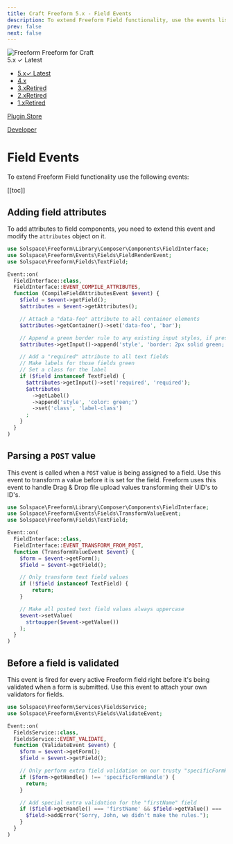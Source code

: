 ```yaml
---
title: Craft Freeform 5.x - Field Events
description: To extend Freeform Field functionality, use the events listed here.
prev: false
next: false
---
```


<meta property="og:image" content="https://docs.solspace.com/extras/social/craft/freeform/freeform.png" />

<div id="pr-heading">
    <img src="https://docs.solspace.com/extras/icons/products/freeform-icon.png" alt="Freeform" class="pr-image">
    <span class="pr-name">Freeform</span>
    <span class="pr-category">for Craft</span>
    <div class="pr-v-wrapper">
        <div class="pr-v">
            <span class="pr-v-v">5.x</span>
            <span class="pr-v-type pr-latest">✓ Latest</span>
            <span class="pr-v-arrow arrow down"></span>
        </div>
        <ul class="pr-v-list">
            <li><a href="/craft/freeform/v5/">5.x<span class="pr-v-type pr-latest">✓ Latest</span></a></li>
            <li><a href="/craft/freeform/v4/">4.x</a></li>
            <li><a href="/craft/freeform/v3/">3.x<span class="pr-v-type pr-retired">Retired</span></a></li>
            <li><a href="/craft/freeform/v2/">2.x<span class="pr-v-type pr-retired">Retired</span></a></li>
            <li><a href="/craft/freeform/v1/">1.x<span class="pr-v-type pr-retired">Retired</span></a></li>
        </ul>
    </div>
    <div class="pr-buy">
        <a href="https://plugins.craftcms.com/freeform" class="button button-blue"><span class="external-url">Plugin Store</span></a>
    </div>
</div>

<span class="page-section"><a href="/craft/freeform/v5/developer/">Developer</a></span>

# Field Events

To extend Freeform Field functionality use the following events:

[[toc]]

## Adding field attributes <Badge type="feature" text="New in 5.0+" />

To add attributes to field components, you need to extend this event and modify the `attributes` object on it.

```php
use Solspace\Freeform\Library\Composer\Components\FieldInterface;
use Solspace\Freeform\Events\Fields\FieldRenderEvent;
use Solspace\Freeform\Fields\TextField;

Event::on(
  FieldInterface::class,
  FieldInterface::EVENT_COMPILE_ATTRIBUTES,
  function (CompileFieldAttributesEvent $event) {
    $field = $event->getField();
    $attributes = $event->getAttributes();

    // Attach a "data-foo" attribute to all container elements
    $attributes->getContainer()->set('data-foo', 'bar');

    // Append a green border rule to any existing input styles, if present, or create if not present
    $attributes->getInput()->append('style', 'border: 2px solid green;');

    // Add a "required" attribute to all text fields
    // Make labels for those fields green
    // Set a class for the label
    if ($field instanceof TextField) {
      $attributes->getInput()->set('required', 'required');
      $attributes
        ->getLabel()
        ->append('style', 'color: green;')
        ->set('class', 'label-class')
      ;
    }
  }
)
```

## Parsing a `POST` value

This event is called when a `POST` value is being assigned to a field. Use this event to transform a value before it is set for the field. Freeform uses this event to handle Drag & Drop file upload values transforming their UID's to ID's.

```php
use Solspace\Freeform\Library\Composer\Components\FieldInterface;
use Solspace\Freeform\Events\Fields\TransformValueEvent;
use Solspace\Freeform\Fields\TextField;

Event::on(
  FieldInterface::class,
  FieldInterface::EVENT_TRANSFORM_FROM_POST,
  function (TransformValueEvent $event) {
    $form = $event->getForm();
    $field = $event->getField();

    // Only transform text field values
    if (!$field instanceof TextField) {
        return;
    }

    // Make all posted text field values always uppercase
    $event->setValue(
      strtoupper($event->getValue())
    );
  }
)
```

## Before a field is validated

This event is fired for every active Freeform field right before it's being validated when a form is submitted. Use this event to attach your own validators for fields.

```php
use Solspace\Freeform\Services\FieldsService;
use Solspace\Freeform\Events\Fields\ValidateEvent;

Event::on(
  FieldsService::class,
  FieldsService::EVENT_VALIDATE,
  function (ValidateEvent $event) {
    $form = $event->getForm();
    $field = $event->getField();

    // Only perform extra field validation on our trusty "specificFormHandle" form
    if ($form->getHandle() !== 'specificFormHandle') {
      return;
    }

    // Add special extra validation for the "firstName" field
    if ($field->getHandle() === 'firstName' && $field->getValue() === 'John') {
      $field->addError("Sorry, John, we didn't make the rules.");
    }
  }
)
```
